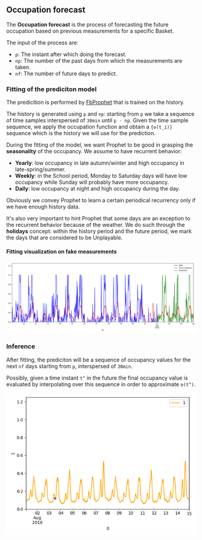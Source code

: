 
## Occupation forecast

The **Occupation forecast** is the process of forecasting the future occupation based on previous measurements for a specific Basket.

The input of the process are:
- `p`: The instant after which doing the forecast.
- `np`: The number of the past days from which the measurements are taken.
- `nf`: The number of future days to predict.

### Fitting of the prediciton model

The predicition is performed by [FbProphet](https://github.com/facebook/prophet) that is trained on the history.

The history is generated using `p` and `np`: starting from `p` we take a sequence of time samples interspersed of `30min` until `p - np`. Given the time sample sequence, we apply the occupation function and obtain a `{o(t_i)}` sequence which is the history we will use for the prediction.

During the fitting of the model, we want Prophet to be good in grasping the **seasonality** of the occupancy. We assume to have recurrent behavior:
- **Yearly**: low occupancy in late autumn/winter and high occupancy in late-spring/summer. 
- **Weekly**: in the School period, Monday to Saturday days will have low occupancy while Sunday will probably have more occupancy.
- **Daily**: low occupancy at night and high occupancy during the day. 

Obviously we convey Prophet to learn a certain periodical recurrency only if we have enough history data.

It's also very important to hint Prophet that some days are an exception to the recurrent behavior because of the weather. We do such through the **holidays** concept: within the history period and the future period, we mark the days that are considered to be Unplayable.

#### Fitting visualization on fake measurements

<p align="center">
  <img src="/screenshots/occupation_prediction.png" />
</p>

### Inference

After fitting, the prediciton will be a sequence of occupancy values for the next `nf` days starting from `p`, interspersed of `30min`.

Possibly, given a time instant `t^` in the future the final occupancy value is evaluated by interpolating over this sequence in order to approximate `o(t^)`.

<p align="center">
  <img src="/screenshots/occupation_prediction_interp.png" />
</p>
  


